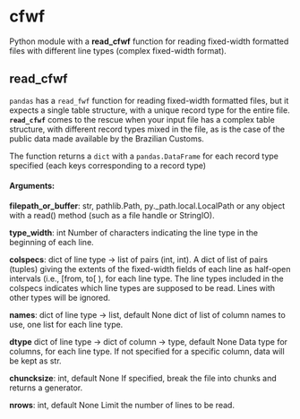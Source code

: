 # cfwf
Python module with a **read_cfwf** function for reading fixed-width formatted files with different line types (complex fixed-width format).

## read_cfwf
`pandas` has a `read_fwf` function for reading fixed-width formatted files, but it expects a single table structure, with a unique record type for the entire file. **`read_cfwf`** comes to the rescue when your input file has a complex table structure, with different record types mixed in the file, as is the case of the public data made available by the Brazilian Customs.

The function returns a `dict` with a `pandas.DataFrame` for each record type specified (each keys corresponding to a record type)

#### **Arguments**:
**filepath_or_buffer**: str, pathlib.Path, py._path.local.LocalPath or any
        object with a read() method (such as a file handle or StringIO).
        
**type_width**: int
        Number of characters indicating the line type in the beginning of each 
        line.
        
**colspecs**: dict of line type -> list of pairs (int, int).
        A dict of list of pairs (tuples) giving the extents of the fixed-width
        fields of each line as half-open intervals (i.e., [from, to[ ), for each
        line type. The line types included in the colspecs indicates which line 
        types are supposed to be read. Lines with other types will be ignored.
        
**names**: dict of line type -> list, default None
        dict of list of column names to use, one list for each line type.
        
**dtype** dict of line type -> dict of column -> type, default None
        Data type for columns, for each line type. If not specified for a
        specific column, data will be kept as str.
        
**chuncksize**: int, default None
        If specified, break the file into chunks and returns a generator.
        
**nrows**: int, default None
        Limit the number of lines to be read.
        
